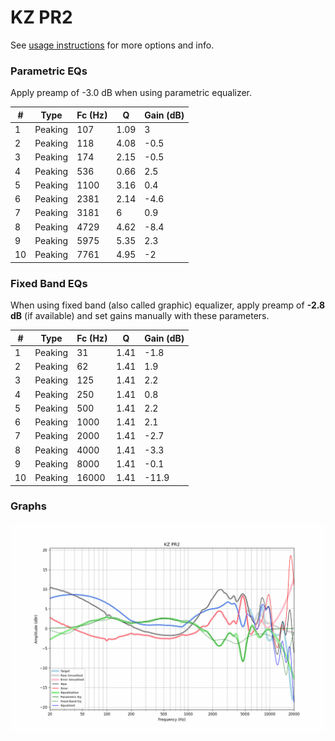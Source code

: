 # KZ PR2
See [usage instructions](https://github.com/jaakkopasanen/AutoEq#usage) for more options and info.

### Parametric EQs
Apply preamp of -3.0 dB when using parametric equalizer.

|   # | Type    |   Fc (Hz) |    Q |   Gain (dB) |
|-----|---------|-----------|------|-------------|
|   1 | Peaking |       107 | 1.09 |         3   |
|   2 | Peaking |       118 | 4.08 |        -0.5 |
|   3 | Peaking |       174 | 2.15 |        -0.5 |
|   4 | Peaking |       536 | 0.66 |         2.5 |
|   5 | Peaking |      1100 | 3.16 |         0.4 |
|   6 | Peaking |      2381 | 2.14 |        -4.6 |
|   7 | Peaking |      3181 | 6    |         0.9 |
|   8 | Peaking |      4729 | 4.62 |        -8.4 |
|   9 | Peaking |      5975 | 5.35 |         2.3 |
|  10 | Peaking |      7761 | 4.95 |        -2   |

### Fixed Band EQs
When using fixed band (also called graphic) equalizer, apply preamp of **-2.8 dB** (if available) and set gains manually with these parameters.

|   # | Type    |   Fc (Hz) |    Q |   Gain (dB) |
|-----|---------|-----------|------|-------------|
|   1 | Peaking |        31 | 1.41 |        -1.8 |
|   2 | Peaking |        62 | 1.41 |         1.9 |
|   3 | Peaking |       125 | 1.41 |         2.2 |
|   4 | Peaking |       250 | 1.41 |         0.8 |
|   5 | Peaking |       500 | 1.41 |         2.2 |
|   6 | Peaking |      1000 | 1.41 |         2.1 |
|   7 | Peaking |      2000 | 1.41 |        -2.7 |
|   8 | Peaking |      4000 | 1.41 |        -3.3 |
|   9 | Peaking |      8000 | 1.41 |        -0.1 |
|  10 | Peaking |     16000 | 1.41 |       -11.9 |

### Graphs
![](./KZ%20PR2.png)
